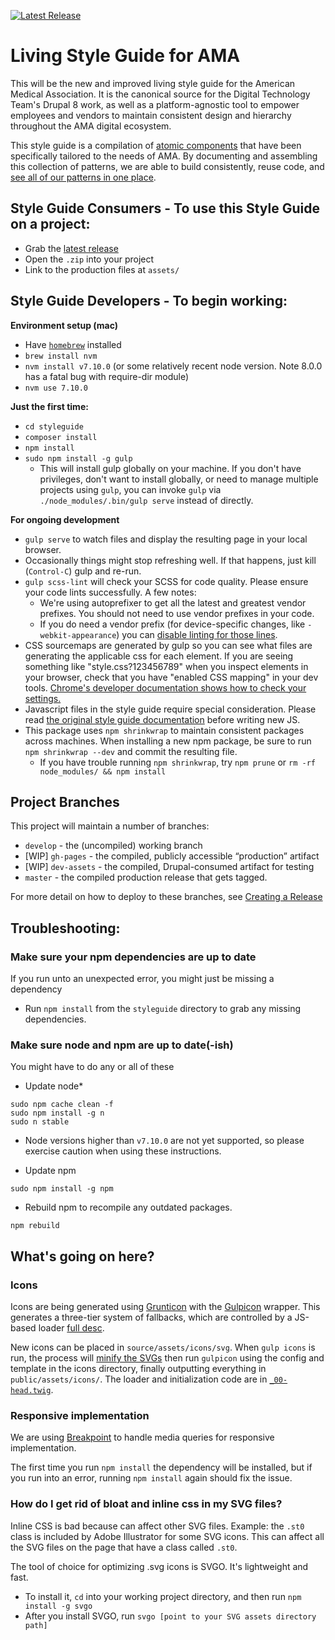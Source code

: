 [![Latest Release](https://img.shields.io/github/release/AmericanMedicalAssociation/AMA-style-guide.svg)](https://github.com/AmericanMedicalAssociation/AMA-style-guide/releases/latest)

# Living Style Guide for AMA
This will be the new and improved living style guide for the American Medical Association. It is the canonical source for the Digital Technology Team's Drupal 8 work, as well as a platform-agnostic tool to empower employees and vendors to maintain consistent design and hierarchy throughout the AMA digital ecosystem.

This style guide is a compilation of [atomic components](http://bradfrost.com/blog/post/atomic-web-design/) that have been specifically tailored to the needs of AMA. By documenting and assembling this collection of patterns, we are able to build consistently, reuse code, and [see all of our patterns in one place](https://americanmedicalassociation.github.io/AMA-style-guide/).

## Style Guide Consumers - To use this Style Guide on a project:
- Grab the [latest release](https://github.com/AmericanMedicalAssociation/AMA-style-guide-2/releases)
- Open the `.zip` into your project
- Link to the production files at `assets/`

## Style Guide Developers - To begin working:

**Environment setup (mac)**

 - Have [`homebrew`](https://brew.sh/) installed
 - `brew install nvm`
 - `nvm install v7.10.0` (or some relatively recent node version. Note 8.0.0 has a fatal bug with require-dir module)
 - `nvm use 7.10.0`

**Just the first time:**

- `cd styleguide`
- `composer install`
- `npm install`
- `sudo npm install -g gulp`
  - This will install gulp globally on your machine. If you don't have privileges, don't want to install globally, or need to manage multiple projects using `gulp`, you can invoke `gulp` via `./node_modules/.bin/gulp serve` instead of directly.

**For ongoing development**

- `gulp serve` to watch files and display the resulting page in your local browser.
- Occasionally things might stop refreshing well. If that happens, just kill (`Control-C`) gulp and re-run.
- `gulp scss-lint` will check your SCSS for code quality. Please ensure your code lints successfully. A few notes:
  - We're using autoprefixer to get all the latest and greatest vendor prefixes. You should not need to use vendor prefixes in your code.
  - If you do need a vendor prefix (for device-specific changes, like `-webkit-appearance`) you can [disable linting for those lines](https://github.com/stylelint/stylelint/blob/master/docs/user-guide/configuration.md#turning-rules-off-from-within-your-css).
- CSS sourcemaps are generated by gulp so you can see what files are generating the applicable css for each element. If you are seeing something like "style.css?123456789" when you inspect elements in your browser, check that you have "enabled CSS mapping" in your dev tools. [Chrome's developer documentation shows how to check your settings.](https://developers.google.com/web/tools/chrome-devtools/javascript/source-maps#enable_source_maps_in_settings)
- Javascript files in the style guide require special consideration. Please read [the original style guide documentation](https://github.com/AmericanMedicalAssociation/AMA-style-guide/blob/develop/docs/code_conventions.md#javascript) before writing new JS.
- This package uses `npm shrinkwrap` to maintain consistent packages across machines. When installing a new npm package, be sure to run `npm shrinkwrap --dev` and commit the resulting file.
  - If you have trouble running `npm shrinkwrap`, try `npm prune` or `rm -rf node_modules/ && npm install`

## Project Branches

This project will maintain a number of branches:

- `develop` - the (uncompiled) working branch
- [WIP] `gh-pages` - the compiled, publicly accessible “production” artifact
- [WIP] `dev-assets` - the compiled, Drupal-consumed artifact for testing
- `master` - the compiled production release that gets tagged.

For more detail on how to deploy to these branches, see [Creating a Release](https://github.com/AmericanMedicalAssociation/AMA-style-guide/blob/develop/docs/creating_a_release.md)

## Troubleshooting:
### Make sure your npm dependencies are up to date
If you run unto an unexpected error, you might just be missing a dependency

- Run `npm install` from the `styleguide` directory to grab any missing dependencies.

### Make sure node and npm are up to date(-ish)
You might have to do any or all of these

- Update node*

```
sudo npm cache clean -f
sudo npm install -g n
sudo n stable
```

* Node versions higher than `v7.10.0` are not yet supported, so please exercise caution when using these instructions. 

- Update npm

```
sudo npm install -g npm
```

- Rebuild npm to recompile any outdated packages.

```
npm rebuild
```

## What's going on here?
### Icons
Icons are being generated using [Grunticon](https://github.com/filamentgroup/grunticon) with the [Gulpicon](https://github.com/filamentgroup/gulpicon) wrapper. This generates a three-tier system of fallbacks, which are controlled by a JS-based loader [full desc](https://github.com/filamentgroup/grunticon#a-mystical-css-icon-solution).

New icons can be placed in `source/assets/icons/svg`. When `gulp icons` is run, the process will [minify the SVGs](https://www.npmjs.com/package/gulp-svgmin) then run `gulpicon` using the config and template in the icons directory, finally outputting everything in `public/assets/icons/`. The loader and initialization code are in [`_00-head.twig`](./styleguide/source/_meta/_00-head.twig).

### Responsive implementation
We are using [Breakpoint](http://breakpoint-sass.com/) to handle media queries for responsive implementation.

The first time you run `npm install` the dependency will be installed, but if you run into an error, running `npm install` again should fix the issue.


### How do I get rid of bloat and inline css in my SVG files?
Inline CSS is bad because can affect other SVG files. Example: the `.st0`  class is included by Adobe Illustrator for some SVG icons. This can affect all the SVG files on the page that have a class called `.st0`.

The tool of choice for optimizing .svg icons is SVGO. It's lightweight and fast. 
- To install it, `cd` into your working project directory, and then run `npm install -g svgo`
- After you install SVGO, run `svgo [point to your SVG assets directory path]`
